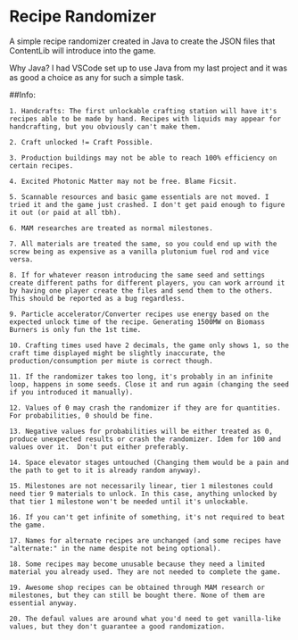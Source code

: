 # Recipe Randomizer

A simple recipe randomizer created in Java to create the JSON files that ContentLib will introduce into the game.

Why Java? I had VSCode set up to use Java from my last project and it was as good a choice as any for such a simple task.

##Info:

    1. Handcrafts: The first unlockable crafting station will have it's recipes able to be made by hand. Recipes with liquids may appear for handcrafting, but you obviously can't make them.

    2. Craft unlocked != Craft Possible.

    3. Production buildings may not be able to reach 100% efficiency on certain recipes.

    4. Excited Photonic Matter may not be free. Blame Ficsit.

    5. Scannable resources and basic game essentials are not moved. I tried it and the game just crashed. I don't get paid enough to figure it out (or paid at all tbh).

    6. MAM researches are treated as normal milestones.

    7. All materials are treated the same, so you could end up with the screw being as expensive as a vanilla plutonium fuel rod and vice versa.

    8. If for whatever reason introducing the same seed and settings create different paths for different players, you can work arround it by having one player create the files and send them to the others. This should be reported as a bug regardless.

    9. Particle accelerator/Converter recipes use energy based on the expected unlock time of the recipe. Generating 1500MW on Biomass Burners is only fun the 1st time.

    10. Crafting times used have 2 decimals, the game only shows 1, so the craft time displayed might be slightly inaccurate, the production/consumption per miute is correct though.

    11. If the randomizer takes too long, it's probably in an infinite loop, happens in some seeds. Close it and run again (changing the seed if you introduced it manually).

    12. Values of 0 may crash the randomizer if they are for quantities. For probabilities, 0 should be fine.

    13. Negative values for probabilities will be either treated as 0, produce unexpected results or crash the randomizer. Idem for 100 and values over it.  Don't put either preferably.

    14. Space elevator stages untouched (Changing them would be a pain and the path to get to it is already random anyway).

    15. Milestones are not necessarily linear, tier 1 milestones could need tier 9 materials to unlock. In this case, anything unlocked by that tier 1 milestone won't be needed until it's unlockable.

    16. If you can't get infinite of something, it's not required to beat the game.

    17. Names for alternate recipes are unchanged (and some recipes have "alternate:" in the name despite not being optional).

    18. Some recipes may become unusable because they need a limited material you already used. They are not needed to complete the game.

    19. Awesome shop recipes can be obtained through MAM research or milestones, but they can still be bought there. None of them are essential anyway.

    20. The defaul values are around what you'd need to get vanilla-like values, but they don't guarantee a good randomization.
